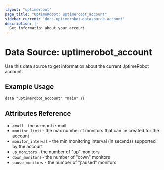 ```yaml
---
layout: "uptimerobot"
page_title: "UptimeRobot: uptimerobot_account"
sidebar_current: "docs-uptimerobot-datasource-account"
description: |-
  Get information about your account
---
```


# Data Source: uptimerobot_account

Use this data source to get information about the current UptimeRobot account.

## Example Usage

```hcl
data "uptimerobot_account" "main" {}
```

## Attributes Reference

 * `email` - the account e-mail
 * `monitor_limit` - the max number of monitors that can be created for the account
 * `monitor_interval` - the min monitoring interval (in seconds) supported by the account
 * `up_monitors` - the number of "up" monitors
 * `down_monitors` - the number of "down" monitors
 * `pause_monitors` - the number of "paused" monitors
